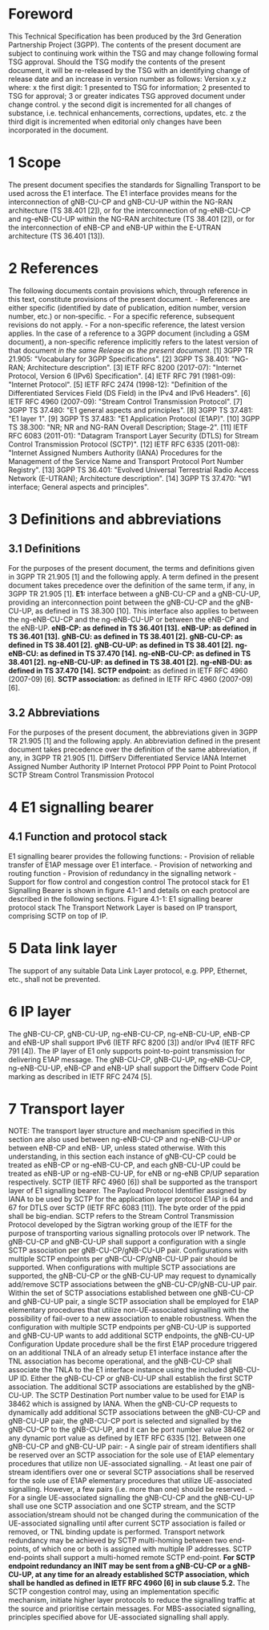 # Foreword
This Technical Specification has been produced by the 3rd Generation
Partnership Project (3GPP).
The contents of the present document are subject to continuing work within the
TSG and may change following formal TSG approval. Should the TSG modify the
contents of the present document, it will be re-released by the TSG with an
identifying change of release date and an increase in version number as
follows:
Version x.y.z
where:
x the first digit:
1 presented to TSG for information;
2 presented to TSG for approval;
3 or greater indicates TSG approved document under change control.
y the second digit is incremented for all changes of substance, i.e. technical
enhancements, corrections, updates, etc.
z the third digit is incremented when editorial only changes have been
incorporated in the document.
# 1 Scope
The present document specifies the standards for Signalling Transport to be
used across the E1 interface. The E1 interface provides means for the
interconnection of gNB-CU-CP and gNB-CU-UP within the NG-RAN architecture (TS
38.401 [2]), or for the interconnection of ng-eNB-CU-CP and ng-eNB-CU-UP
within the NG-RAN architecture (TS 38.401 [2]), or for the interconnection of
eNB-CP and eNB-UP within the E-UTRAN architecture (TS 36.401 [13]).
# 2 References
The following documents contain provisions which, through reference in this
text, constitute provisions of the present document.
\- References are either specific (identified by date of publication, edition
number, version number, etc.) or non‑specific.
\- For a specific reference, subsequent revisions do not apply.
\- For a non-specific reference, the latest version applies. In the case of a
reference to a 3GPP document (including a GSM document), a non-specific
reference implicitly refers to the latest version of that document _in the
same Release as the present document_.
[1] 3GPP TR 21.905: \"Vocabulary for 3GPP Specifications\".
[2] 3GPP TS 38.401: \"NG-RAN; Architecture description\".
[3] IETF RFC 8200 (2017-07): \"Internet Protocol, Version 6 (IPv6)
Specification\".
[4] IETF RFC 791 (1981-09): \"Internet Protocol\".
[5] IETF RFC 2474 (1998-12): \"Definition of the Differentiated Services Field
(DS Field) in the IPv4 and IPv6 Headers\".
[6] IETF RFC 4960 (2007-09): \"Stream Control Transmission Protocol\".
[7] 3GPP TS 37.480: \"E1 general aspects and principles\".
[8] 3GPP TS 37.481: \"E1 layer 1\".
[9] 3GPP TS 37.483: \"E1 Application Protocol (E1AP)\".
[10] 3GPP TS 38.300: \"NR; NR and NG-RAN Overall Description; Stage-2\".
[11] IETF RFC 6083 (2011-01): \"Datagram Transport Layer Security (DTLS) for
Stream Control Transmission Protocol (SCTP)\".
[12] IETF RFC 6335 (2011-08): \"Internet Assigned Numbers Authority (IANA)
Procedures for the Management of the Service Name and Transport Protocol Port
Number Registry\".
[13] 3GPP TS 36.401: \"Evolved Universal Terrestrial Radio Access Network
(E-UTRAN); Architecture description\".
[14] 3GPP TS 37.470: \"W1 interface; General aspects and principles\".
# 3 Definitions and abbreviations
## 3.1 Definitions
For the purposes of the present document, the terms and definitions given in
3GPP TR 21.905 [1] and the following apply. A term defined in the present
document takes precedence over the definition of the same term, if any, in
3GPP TR 21.905 [1].
**E1:** interface between a gNB-CU-CP and a gNB-CU-UP, providing an
interconnection point between the gNB-CU-CP and the gNB-CU-UP, as defined in
TS 38.300 [10]. This interface also applies to between the ng-eNB-CU-CP and
the ng-eNB-CU-UP or between the eNB-CP and the eNB-UP.
**eNB-CP: as defined in TS 36.401 [13].**
**eNB-UP: as defined in TS 36.401 [13].**
**gNB-CU: as defined in TS 38.401 [2].**
**gNB-CU-CP: as defined in TS 38.401 [2].**
**gNB-CU-UP: as defined in TS 38.401 [2].**
**ng-eNB-CU: as defined in TS 37.470 [14].**
**ng-eNB-CU-CP: as defined in TS 38.401 [2].**
**ng-eNB-CU-UP: as defined in TS 38.401 [2].**
**ng-eNB-DU: as defined in TS 37.470 [14].**
**SCTP endpoint:** as defined in IETF RFC 4960 (2007-09) [6].
**SCTP association:** as defined in IETF RFC 4960 (2007-09) [6].
## 3.2 Abbreviations
For the purposes of the present document, the abbreviations given in 3GPP TR
21.905 [1] and the following apply. An abbreviation defined in the present
document takes precedence over the definition of the same abbreviation, if
any, in 3GPP TR 21.905 [1].
DiffServ Differentiated Service
IANA Internet Assigned Number Authority
IP Internet Protocol
PPP Point to Point Protocol
SCTP Stream Control Transmission Protocol
# 4 E1 signalling bearer
## 4.1 Function and protocol stack
E1 signalling bearer provides the following functions:
\- Provision of reliable transfer of E1AP message over E1 interface.
\- Provision of networking and routing function
\- Provision of redundancy in the signalling network
\- Support for flow control and congestion control
The protocol stack for E1 Signalling Bearer is shown in figure 4.1-1 and
details on each protocol are described in the following sections.
Figure 4.1-1: E1 signalling bearer protocol stack
The Transport Network Layer is based on IP transport, comprising SCTP on top
of IP.
# 5 Data link layer
The support of any suitable Data Link Layer protocol, e.g. PPP, Ethernet,
etc., shall not be prevented.
# 6 IP layer
The gNB-CU-CP, gNB-CU-UP, ng-eNB-CU-CP, ng-eNB-CU-UP, eNB-CP and eNB-UP shall
support IPv6 (IETF RFC 8200 [3]) and/or IPv4 (IETF RFC 791 [4]).
The IP layer of E1 only supports point-to-point transmission for delivering
E1AP message.
The gNB-CU-CP, gNB-CU-UP, ng-eNB-CU-CP, ng-eNB-CU-UP, eNB-CP and eNB-UP shall
support the Diffserv Code Point marking as described in IETF RFC 2474 [5].
# 7 Transport layer
NOTE: The transport layer structure and mechanism specified in this section
are also used between ng-eNB-CU-CP and ng-eNB-CU-UP or between eNB-CP and eNB-
UP, unless stated otherwise. With this understanding, in this section each
instance of gNB-CU-CP could be treated as eNB-CP or ng-eNB-CU-CP, and each
gNB-CU-UP could be treated as eNB-UP or ng-eNB-CU-UP, for eNB or ng-eNB CP/UP
separation respectively.
SCTP (IETF RFC 4960 [6]) shall be supported as the transport layer of E1
signalling bearer. The Payload Protocol Identifier assigned by IANA to be used
by SCTP for the application layer protocol E1AP is 64 and 67 for DTLS over
SCTP (IETF RFC 6083 [11]). The byte order of the ppid shall be big-endian.
SCTP refers to the Stream Control Transmission Protocol developed by the
Sigtran working group of the IETF for the purpose of transporting various
signalling protocols over IP network.
The gNB-CU-CP and gNB-CU-UP shall support a configuration with a single SCTP
association per gNB-CU-CP/gNB-CU-UP pair. Configurations with multiple SCTP
endpoints per gNB-CU-CP/gNB-CU-UP pair should be supported. When
configurations with multiple SCTP associations are supported, the gNB-CU-CP or
the gNB-CU-UP may request to dynamically add/remove SCTP associations between
the gNB-CU-CP/gNB-CU-UP pair. Within the set of SCTP associations established
between one gNB-CU-CP and gNB-CU-UP pair, a single SCTP association shall be
employed for E1AP elementary procedures that utilize non-UE-associated
signalling with the possibility of fail-over to a new association to enable
robustness.
When the configuration with multiple SCTP endpoints per gNB-CU-UP is supported
and gNB-CU-UP wants to add additional SCTP endpoints, the gNB-CU-UP
Configuration Update procedure shall be the first E1AP procedure triggered on
an additional TNLA of an already setup E1 interface instance after the TNL
association has become operational, and the gNB-CU-CP shall associate the TNLA
to the E1 interface instance using the included gNB-CU-UP ID.
Either the gNB-CU-CP or gNB-CU-UP shall establish the first SCTP association.
The additional SCTP associations are established by the gNB-CU-UP. The SCTP
Destination Port number value to be used for E1AP is 38462 which is assigned
by IANA. When the gNB-CU-CP requests to dynamically add additional SCTP
associations between the gNB-CU-CP and gNB-CU-UP pair, the gNB-CU-CP port is
selected and signalled by the gNB-CU-CP to the gNB-CU-UP, and it can be port
number value 38462 or any dynamic port value as defined by IETF RFC 6335 [12].
Between one gNB-CU-CP and gNB-CU-UP pair:
\- A single pair of stream identifiers shall be reserved over an SCTP
association for the sole use of E1AP elementary procedures that utilize non
UE-associated signalling.
\- At least one pair of stream identifiers over one or several SCTP
associations shall be reserved for the sole use of E1AP elementary procedures
that utilize UE-associated signalling. However, a few pairs (i.e. more than
one) should be reserved.
\- For a single UE-associated signalling the gNB-CU-CP and the gNB-CU-UP shall
use one SCTP association and one SCTP stream, and the SCTP association/stream
should not be changed during the communication of the UE-associated signalling
until after current SCTP association is failed or removed, or TNL binding
update is performed.
Transport network redundancy may be achieved by SCTP multi-homing between two
end-points, of which one or both is assigned with multiple IP addresses. SCTP
end-points shall support a multi-homed remote SCTP end-point. **For SCTP
endpoint redundancy an INIT may be sent from a gNB-CU-CP or a gNB-CU-UP, at
any time for an already established SCTP association, which shall be handled
as defined in IETF RFC 4960 [6] in sub clause 5.2.**
The SCTP congestion control may, using an implementation specific mechanism,
initiate higher layer protocols to reduce the signalling traffic at the source
and prioritise certain messages.
For MBS-associated signalling, principles specified above for UE-associated
signalling shall apply.
#
